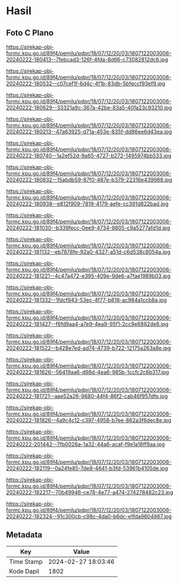# Hasil

## Foto C Plano

https://sirekap-obj-formc.kpu.go.id/89f4/pemilu/pdpr/18/07/12/20/03/1807122003006-20240222-180413--7febcad3-126f-4fda-8d66-c73082812dc6.jpg

https://sirekap-obj-formc.kpu.go.id/89f4/pemilu/pdpr/18/07/12/20/03/1807122003006-20240222-180532--c07cef1f-6d4c-4f1b-83db-5bfeccf93ef9.jpg

https://sirekap-obj-formc.kpu.go.id/89f4/pemilu/pdpr/18/07/12/20/03/1807122003006-20240222-180629--33321a9c-367a-42be-83a5-40fa23c93210.jpg

https://sirekap-obj-formc.kpu.go.id/89f4/pemilu/pdpr/18/07/12/20/03/1807122003006-20240222-180213--47a63925-d71a-453e-835f-dd86ee6d43ea.jpg

https://sirekap-obj-formc.kpu.go.id/89f4/pemilu/pdpr/18/07/12/20/03/1807122003006-20240222-180740--1a2ef52d-9a65-4727-b272-1495974bb533.jpg

https://sirekap-obj-formc.kpu.go.id/89f4/pemilu/pdpr/18/07/12/20/03/1807122003006-20240222-180832--15abdb59-87f0-487e-b379-22316e439988.jpg

https://sirekap-obj-formc.kpu.go.id/89f4/pemilu/pdpr/18/07/12/20/03/1807122003006-20240222-180938--e812f909-7819-4179-aefe-cc391d822bad.jpg

https://sirekap-obj-formc.kpu.go.id/89f4/pemilu/pdpr/18/07/12/20/03/1807122003006-20240222-181030--b339fecc-0ee9-4734-8805-c9a5277afd1d.jpg

https://sirekap-obj-formc.kpu.go.id/89f4/pemilu/pdpr/18/07/12/20/03/1807122003006-20240222-181132--eb7878fe-92a0-4327-a51d-c6d538c8054a.jpg

https://sirekap-obj-formc.kpu.go.id/89f4/pemilu/pdpr/18/07/12/20/03/1807122003006-20240222-181221--4c47a472-e395-409e-9de6-a7fae1989b03.jpg

https://sirekap-obj-formc.kpu.go.id/89f4/pemilu/pdpr/18/07/12/20/03/1807122003006-20240222-181332--1fdcf943-53ec-4f77-b818-ac984a1ccb8a.jpg

https://sirekap-obj-formc.kpu.go.id/89f4/pemilu/pdpr/18/07/12/20/03/1807122003006-20240222-181427--f6fd9aa4-a7e9-4ea9-95f1-2cc9e6882de6.jpg

https://sirekap-obj-formc.kpu.go.id/89f4/pemilu/pdpr/18/07/12/20/03/1807122003006-20240222-181522--b428e7ed-ad74-4739-b722-12175a263a8e.jpg

https://sirekap-obj-formc.kpu.go.id/89f4/pemilu/pdpr/18/07/12/20/03/1807122003006-20240222-181626--56419aa6-d98d-4ea6-985b-1ccfc2c6b317.jpg

https://sirekap-obj-formc.kpu.go.id/89f4/pemilu/pdpr/18/07/12/20/03/1807122003006-20240222-181721--aae52a26-9680-44f4-86f2-cab46f957dfe.jpg

https://sirekap-obj-formc.kpu.go.id/89f4/pemilu/pdpr/18/07/12/20/03/1807122003006-20240222-181826--4a9c4c12-c397-4958-b7ee-862a3f6dec8e.jpg

https://sirekap-obj-formc.kpu.go.id/89f4/pemilu/pdpr/18/07/12/20/03/1807122003006-20240222-201442--7fb0026a-1a32-44a6-acaf-f9e1a18ff9aa.jpg

https://sirekap-obj-formc.kpu.go.id/89f4/pemilu/pdpr/18/07/12/20/03/1807122003006-20240222-182119--0a24fe85-7de8-4641-b3fd-53961b4105de.jpg

https://sirekap-obj-formc.kpu.go.id/89f4/pemilu/pdpr/18/07/12/20/03/1807122003006-20240222-182217--70b49946-ce78-4e77-a474-274278482c23.jpg

https://sirekap-obj-formc.kpu.go.id/89f4/pemilu/pdpr/18/07/12/20/03/1807122003006-20240222-182324--91c300cb-c98c-4da0-b6dc-e1fda9604867.jpg


## Metadata

| Key        | Value               |
| ---------- | ------------------- |
| Time Stamp | 2024-02-27 18:03:46 |
| Kode Dapil | 1802                |



